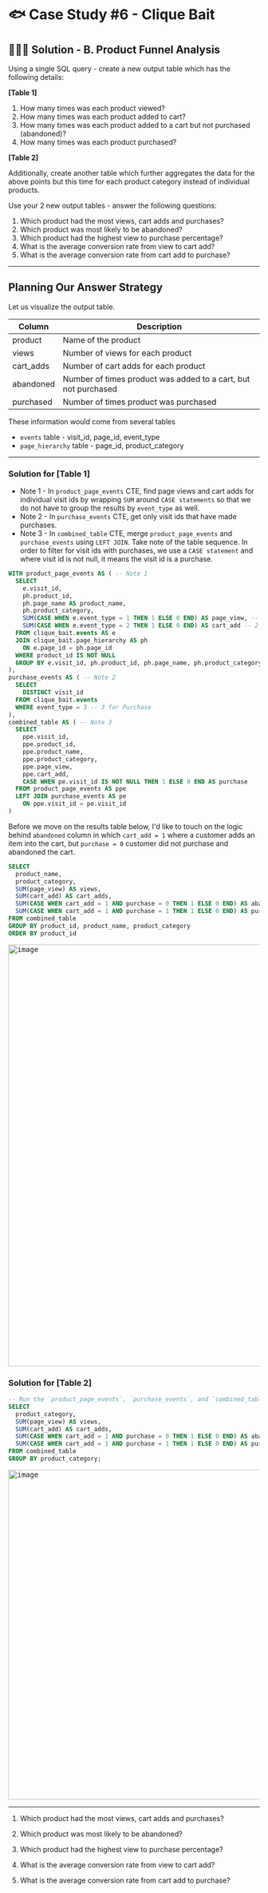 # 🐟 Case Study #6 - Clique Bait

## 👩🏻‍💻 Solution - B. Product Funnel Analysis

Using a single SQL query - create a new output table which has the following details:

**[Table 1]**
1. How many times was each product viewed?
2. How many times was each product added to cart?
3. How many times was each product added to a cart but not purchased (abandoned)?
4. How many times was each product purchased?

**[Table 2]**

Additionally, create another table which further aggregates the data for the above points but this time for each product category instead of individual products.

Use your 2 new output tables - answer the following questions:

1. Which product had the most views, cart adds and purchases?
2. Which product was most likely to be abandoned?
3. Which product had the highest view to purchase percentage?
4. What is the average conversion rate from view to cart add?
5. What is the average conversion rate from cart add to purchase?

***

## Planning Our Answer Strategy

Let us visualize the output table.

| Column | Description | 
| ------- | ----------- |
| product | Name of the product |
| views | Number of views for each product |
| cart_adds | Number of cart adds for each product |
| abandoned | Number of times product was added to a cart, but not purchased |
| purchased | Number of times product was purchased |

These information would come from several tables
- `events` table - visit_id, page_id, event_type
- `page_hierarchy` table - page_id, product_category

***

### Solution for [Table 1]

- Note 1 - In `product_page_events` CTE, find page views and cart adds for individual visit ids by wrapping `SUM` around `CASE statements` so that we do not have to group the results by `event_type` as well.
- Note 2 - In `purchase_events` CTE, get only visit ids that have made purchases.
- Note 3 - In `combined_table` CTE, merge `product_page_events` and `purchase_events` using `LEFT JOIN`. Take note of the table sequence. In order to filter for visit ids with purchases, we use a `CASE statement` and where visit id is not null, it means the visit id is a purchase. 

```sql
WITH product_page_events AS ( -- Note 1
  SELECT 
    e.visit_id,
    ph.product_id,
    ph.page_name AS product_name,
    ph.product_category,
    SUM(CASE WHEN e.event_type = 1 THEN 1 ELSE 0 END) AS page_view, -- 1 for Page View
    SUM(CASE WHEN e.event_type = 2 THEN 1 ELSE 0 END) AS cart_add -- 2 for Add Cart
  FROM clique_bait.events AS e
  JOIN clique_bait.page_hierarchy AS ph
    ON e.page_id = ph.page_id
  WHERE product_id IS NOT NULL
  GROUP BY e.visit_id, ph.product_id, ph.page_name, ph.product_category
),
purchase_events AS ( -- Note 2
  SELECT 
    DISTINCT visit_id
  FROM clique_bait.events
  WHERE event_type = 3 -- 3 for Purchase
),
combined_table AS ( -- Note 3
  SELECT 
    ppe.visit_id, 
    ppe.product_id, 
    ppe.product_name, 
    ppe.product_category, 
    ppe.page_view, 
    ppe.cart_add,
    CASE WHEN pe.visit_id IS NOT NULL THEN 1 ELSE 0 END AS purchase
  FROM product_page_events AS ppe
  LEFT JOIN purchase_events AS pe
    ON ppe.visit_id = pe.visit_id
)
```

Before we move on the results table below, I'd like to touch on the logic behind `abandoned` column in which `cart_add = 1` where a customer adds an item into the cart, but `purchase = 0` customer did not purchase and abandoned the cart.

```sql
SELECT 
  product_name, 
  product_category, 
  SUM(page_view) AS views,
  SUM(cart_add) AS cart_adds, 
  SUM(CASE WHEN cart_add = 1 AND purchase = 0 THEN 1 ELSE 0 END) AS abandoned,
  SUM(CASE WHEN cart_add = 1 AND purchase = 1 THEN 1 ELSE 0 END) AS purchases
FROM combined_table
GROUP BY product_id, product_name, product_category
ORDER BY product_id
```

<kbd><img width="845" alt="image" src="https://user-images.githubusercontent.com/81607668/136649917-ff1f7daa-9fb6-4077-9196-8596cd6eb424.png"></kbd>

### Solution for [Table 2]

```sql
-- Run the `product_page_events`, `purchase_events`, and `combined_table` CTEs and query below concurrently
SELECT 
  product_category, 
  SUM(page_view) AS views,
  SUM(cart_add) AS cart_adds, 
  SUM(CASE WHEN cart_add = 1 AND purchase = 0 THEN 1 ELSE 0 END) AS abandoned,
  SUM(CASE WHEN cart_add = 1 AND purchase = 1 THEN 1 ELSE 0 END) AS purchases
FROM combined_table
GROUP BY product_category;
```

<kbd><img width="661" alt="image" src="https://user-images.githubusercontent.com/81607668/136650026-e6817dd2-ab30-4d5f-ab06-0b431f087dad.png"></kbd>

***

1. Which product had the most views, cart adds and purchases?



2. Which product was most likely to be abandoned?



3. Which product had the highest view to purchase percentage?



4. What is the average conversion rate from view to cart add?



5. What is the average conversion rate from cart add to purchase?

